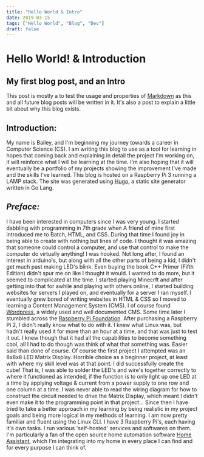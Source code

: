 ```yaml
---
title: "Hello World & Intro"
date: 2019-03-15
tags: ["Hello World", "Blog", "Dev"]
draft: false
---
```


# Hello World! & Introduction
## My first blog post, and an Intro

This post is mostly a to test the usage and properties of [Markdown](https://en.wikipedia.org/wiki/Markdown) as this and all future blog posts will be written in it. It's also a post to explain a little bit about why this blog exists.

## Introduction:

My name is Bailey, and I'm beginning my journey towards a career in Computer Science (CS). I am writing this blog to use as a tool for learning in hopes that coming back and explaining in detail the project I'm working on, it will reinforce what I will be learning at the time. I'm also hoping that it will eventually be a portfolio of my projects showing the improvement I've made and the skills I've learned. This blog is hosted on a Raspberry Pi 3 running a LAMP stack. The site was generated using [Hugo](https://gohugo.io/), a static site generator written in Go Lang. 

## *Preface:*

I have been interested in computers since I was very young. I started dabbling with programming in 7th grade when A friend of mine first introduced me to Batch, HTML, and CSS. During that time I found joy in being able to create with nothing but lines of code. I thought it was amazing that someone could control a computer, and use that control to make the computer do virtually anything! I was hooked. Not long after, I found an interest in arduino's, but along with all the other parts of being a kid, I didn't get much past making LED's blink. Even buying the book C++ Primer (Fifth Edition) didn't spur me on like I thought it would. I wanted to do more, but it seemed to complicated at the time. I started playing Minecrft and after getting into that for awhile and playing with others online, I started building websites for servers I played on, and eventually for a server I ran myself. I eventually grew bored of writing websites in HTML & CSS so I moved to learning a Content Management System (CMS). I of course found [Wordpress](https://wordpress.org/), a widely used and well documented CMS. Some time later I stumbled across the [Raspberry Pi Foundation](https://www.raspberrypi.org). After purchasing a Raspberry Pi 2, I didn't really know what to do with it. I knew what Linux was, but hadn't really used it for more than an hour at a time, and that was just to test it out. I knew though that it had all the capabilities to become something cool, all I had to do though was think of what that something was. Easier said than done of course. Of course the first project I attempted was an 8x8x8 LED Matrix Display. Horrible choice as a beginner project, at least with where my skill level was at that point. I did successfully create the cube! That is, I was able to solder the LED's and wire's together correctly to where it functioned as intended, if the function is to only light up one LED at a time by applying voltage & current from a power supply to one row and one column at a time. I was never able to read the wiring diagram for how to construct the circuit needed to drive the Matrix Display, which meant I didn't even make it to the programming point in that project... Since then I have tried to take a better approach in my learning by being realistic in my project goals and being more logical in my methods of learning. I am now pretty familiar and fluent using the Linux CLI. I have 3 Raspberry Pi's, each having it's own tasks. I run various 'self-hosted' services and softwares on them. I'm particularly a fan of the open source home automation software [Home Assistant](https://www.home-assistant.io/), which I'm integrating into my home in every place I can find and for every purpose I can think of. 